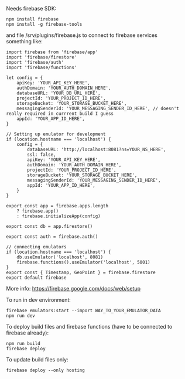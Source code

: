 Needs firebase SDK:

	npm install firebase
	npm install -g firebase-tools


and file /srv/plugins/firebase.js to connect to firebase services<br/>
something like:<br/>

	import firebase from 'firebase/app'
	import 'firebase/firestore'
	import 'firebase/auth'
	import 'firebase/functions'
    
    let config = {
        apiKey: 'YOUR_API_KEY_HERE',
        authDomain: 'YOUR_AUTH_DOMAIN_HERE',
        databaseURL: 'YOUR_DB_URL_HERE',
        projectId: 'YOUR_PROJECT_ID_HERE',
        storageBucket: 'YOUR_STORAGE_BUCKET_HERE',
        messagingSenderId: 'YOUR_MESSAGING_SENDER_ID_HERE', // doesn't really required in currrent build I guess
        appId: 'YOUR_APP_ID_HERE',
    }

    // Setting up emulator for development
    if (location.hostname === 'localhost') {
        config = {
            databaseURL: 'http://localhost:8081?ns=YOUR_NS_HERE',
            ssl: false,
            apiKey: 'YOUR_API_KEY_HERE',
            authDomain: 'YOUR_AUTH_DOMAIN_HERE',
            projectId: 'YOUR_PROJECT_ID_HERE',
            storageBucket: 'YOUR_STORAGE_BUCKET_HERE',
            messagingSenderId: 'YOUR_MESSAGING_SENDER_ID_HERE',
            appId: 'YOUR_APP_ID_HERE',
        }
    }

    export const app = firebase.apps.length
        ? firebase.app()
        : firebase.initializeApp(config)

    export const db = app.firestore()

    export const auth = firebase.auth()

    // connecting emulators
    if (location.hostname === 'localhost') {
        db.useEmulator('localhost', 8081)
        firebase.functions().useEmulator('localhost', 5001)
    }
    export const { Timestamp, GeoPoint } = firebase.firestore
    export default firebase



More info:
https://firebase.google.com/docs/web/setup

To run in dev environment:

	firebase emulators:start --import WAY_TO_YOUR_EMULATOR_DATA
	npm run dev

To deploy build files and firebase functions (have to be connected to firebase already):

	npm run build
	firebase deploy 

To update build files only:

	firebase deploy --only hosting
